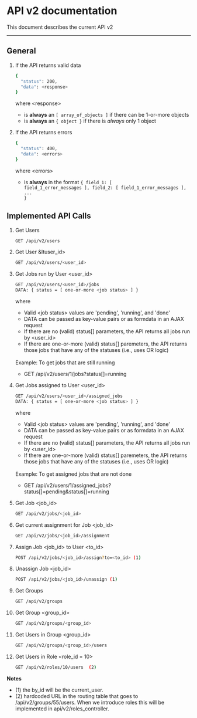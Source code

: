 # API v2 documentation

This document describes the current API v2

---

## General

1. If the API returns valid data

    ```bash
    {
      "status": 200,
      "data": <response>
    }
    ```
    where &lt;response>
    - is **always** an <code>[ array_of_objects ]</code> if there can be 1-or-more objects
    - is **always** an <code>{ object }</code> if there is *always* only 1 object

1. If the API returns errors

    ```bash
    {
      "status": 400,
      "data": <errors>
    }
    ```
    where &lt;errors>
    - is **always** in the format <code>{ field_1: [ field_1_error_messages ], field_2: [ field_1_error_messages ], ... }</code>

## Implemented API Calls


1. Get Users
    ```bash
    GET /api/v2/users
    ```

2. Get User &ltuser_id>
    ```bash
    GET /api/v2/users/<user_id>
    ```

3. Get Jobs run by User &lt;user_id>
    ```bash
    GET /api/v2/users/<user_id>/jobs
    DATA: { status = [ one-or-more <job status> ] }
    ```

    <div>
      where
      <ul><li>
        Valid &lt;job status> values are 'pending', 'running', and 'done'
      </li><li>
         DATA can be passed as key-value pairs or as formdata in an AJAX request
      </li><li>
         If there are no (valid) status[] parameters, the API returns all jobs run by &lt;user_id>
      </li><li>
         If there are one-or-more (valid) status[] paremeters, the API returns those jobs that have any of the statuses (i.e., uses OR logic)
      </li></ul>
    </div>
    <br>

    <div>
      Example: To get jobs that are still running
      <ul><li>
        GET /api/v2/users/1/jobs?status[]=running
      </li></ul>
    </div>


4. Get Jobs assigned to User &lt;user_id>
    ```bash
    GET /api/v2/users/<user_id>/assigned_jobs
    DATA: { status = [ one-or-more <job status> ] }
    ```

    <div>
      where
      <ul><li>
        Valid &lt;job status> values are 'pending', 'running', and 'done'
      </li><li>
         DATA can be passed as key-value pairs or as formdata in an AJAX request
      </li><li>
         If there are no (valid) status[] parameters, the API returns all jobs run by &lt;user_id>
      </li><li>
         If there are one-or-more (valid) status[] paremeters, the API returns those jobs that have any of the statuses (i.e., uses OR logic)
      </li></ul>
    </div>
    <br>

    <div>
      Example: To get assigned jobs that are not done
      <ul><li>
        GET /api/v2/users/1/assigned_jobs?status[]=pending&status[]=running
      </li></ul>
    </div>

5. Get Job &lt;job_id>
    ```bash
    GET /api/v2/jobs/<job_id>
    ```

6. Get current assignment for Job &lt;job_id>
    ```bash
    GET /api/v2/jobs/<job_id>/assignment
    ```

7. Assign Job &lt;job_id> to User &lt;to_id>
    ```bash
    POST /api/v2/jobs/<job_id>/assign?to=<to_id> (1)
    ```

8. Unassign Job &lt;job_id>
    ```bash
    POST /api/v2/jobs/<job_id>/unassign (1)
    ```

9. Get Groups
    ```bash
    GET /api/v2/groups
    ```

10. Get Group &lt;group_id>
    ```bash
    GET /api/v2/groups/<group_id>
    ```

11. Get Users in Group &lt;group_id>
    ```bash
    GET /api/v2/groups/<group_id>/users
    ```

12. Get Users in Role &lt;role_id = 10>
    ```bash
    GET /api/v2/roles/10/users  (2)
    ```

**Notes**
- (1) the by_id will be the current_user.
- (2) hardcoded URL in the routing table that goes to /api/v2/groups/55/users.  When we introduce roles this will be implemented in api/v2/roles_controller.
